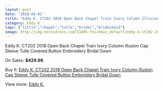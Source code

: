 ```yaml
---
layout: post
date: '2018-04-02'
title: "Eddy K. CT202 2018 Open Back Chapel Train Ivory Column Illusion Cap Sleeve Tulle Covered Button Embroidery Bridal Gown"
category: Eddy K.
tags: ["little","chapel","tulle","bridal","bridesmaid"]
image: http://img.hectodress.com/51885-thickbox_default/eddy-k-ct202-2018-open-back-chapel-train-ivory-column-illusion-cap-sleeve-tulle-covered-button-embroidery-bridal-gown.jpg
---
```

Eddy K. CT202 2018 Open Back Chapel Train Ivory Column Illusion Cap Sleeve Tulle Covered Button Embroidery Bridal Gown

On Sales: **$429.98**
<a href="https://www.hectodress.com/eddy-k-/16384-eddy-k-ct202-2018-open-back-chapel-train-ivory-column-illusion-cap-sleeve-tulle-covered-button-embroidery-bridal-gown.html"><amp-img layout="responsive" width="600" height="600" src="//img.hectodress.com/51885-thickbox_default/eddy-k-ct202-2018-open-back-chapel-train-ivory-column-illusion-cap-sleeve-tulle-covered-button-embroidery-bridal-gown.jpg" alt="Eddy K. CT202 2018 Open Back Chapel Train Ivory Column Illusion Cap Sleeve Tulle Covered Button Embroidery Bridal Gown 0" /></a>
<a href="https://www.hectodress.com/eddy-k-/16384-eddy-k-ct202-2018-open-back-chapel-train-ivory-column-illusion-cap-sleeve-tulle-covered-button-embroidery-bridal-gown.html"><amp-img layout="responsive" width="600" height="600" src="//img.hectodress.com/51888-thickbox_default/eddy-k-ct202-2018-open-back-chapel-train-ivory-column-illusion-cap-sleeve-tulle-covered-button-embroidery-bridal-gown.jpg" alt="Eddy K. CT202 2018 Open Back Chapel Train Ivory Column Illusion Cap Sleeve Tulle Covered Button Embroidery Bridal Gown 1" /></a>
<a href="https://www.hectodress.com/eddy-k-/16384-eddy-k-ct202-2018-open-back-chapel-train-ivory-column-illusion-cap-sleeve-tulle-covered-button-embroidery-bridal-gown.html"><amp-img layout="responsive" width="600" height="600" src="//img.hectodress.com/51887-thickbox_default/eddy-k-ct202-2018-open-back-chapel-train-ivory-column-illusion-cap-sleeve-tulle-covered-button-embroidery-bridal-gown.jpg" alt="Eddy K. CT202 2018 Open Back Chapel Train Ivory Column Illusion Cap Sleeve Tulle Covered Button Embroidery Bridal Gown 2" /></a>
<a href="https://www.hectodress.com/eddy-k-/16384-eddy-k-ct202-2018-open-back-chapel-train-ivory-column-illusion-cap-sleeve-tulle-covered-button-embroidery-bridal-gown.html"><amp-img layout="responsive" width="600" height="600" src="//img.hectodress.com/51886-thickbox_default/eddy-k-ct202-2018-open-back-chapel-train-ivory-column-illusion-cap-sleeve-tulle-covered-button-embroidery-bridal-gown.jpg" alt="Eddy K. CT202 2018 Open Back Chapel Train Ivory Column Illusion Cap Sleeve Tulle Covered Button Embroidery Bridal Gown 3" /></a>

Buy it: [Eddy K. CT202 2018 Open Back Chapel Train Ivory Column Illusion Cap Sleeve Tulle Covered Button Embroidery Bridal Gown](https://www.hectodress.com/eddy-k-/16384-eddy-k-ct202-2018-open-back-chapel-train-ivory-column-illusion-cap-sleeve-tulle-covered-button-embroidery-bridal-gown.html "Eddy K. CT202 2018 Open Back Chapel Train Ivory Column Illusion Cap Sleeve Tulle Covered Button Embroidery Bridal Gown")

View more: [Eddy K.](https://www.hectodress.com/316-eddy-k- "Eddy K.")